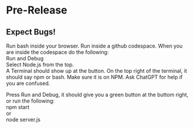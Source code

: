 # Pre-Release
## Expect Bugs!
Run bash inside your browser.
Run inside a github codespace.
When you are inside the codespace do the following:
<br>
Run and Debug
<br>
Select Node.js from the top.
<br>
A Terminal should show up at the button. On the top right of the terminal, 
it should say npm or bash. Make sure it is on NPM.
Ask ChatGPT for help if you are confused.

Press Run and Debug, it should give you a green button at the buttom right, or run the following:
<br>
npm start
<br>
or
<br>
node server.js
